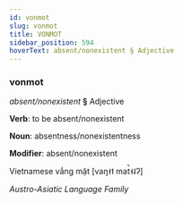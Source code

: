 ```yaml
---
id: vonmot
slug: vonmot
title: VONMOT
sidebar_position: 594
hoverText: absent/nonexistent § Adjective
---
```


### vonmot

*absent/nonexistent* **§** Adjective

**Verb**: to be absent/nonexistent

**Noun**: absentness/nonexistentness

**Modifier**: absent/nonexistent

Vietnamese vắng mặt [vaŋ˧˦ mat̚˧˨ʔ]

*Austro-Asiatic Language Family*